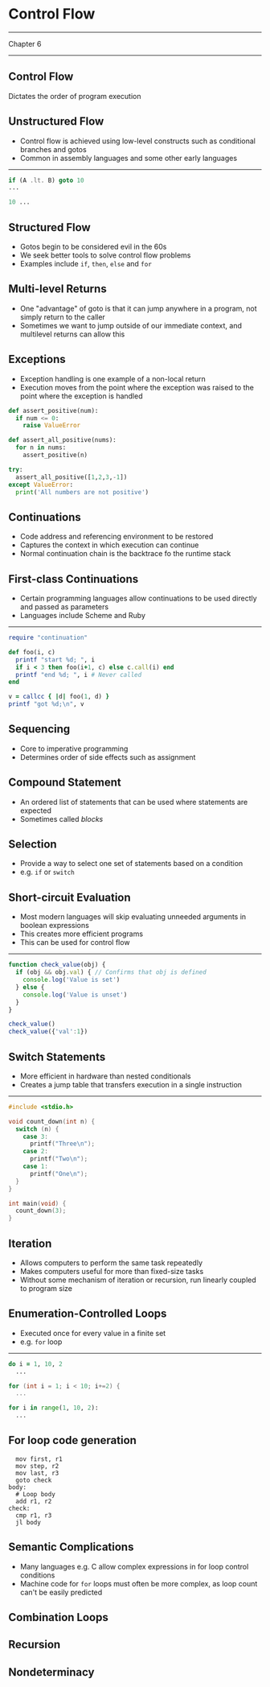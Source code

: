 Control Flow
============

---

Chapter 6

---

Control Flow
------------

Dictates the order of program execution

Unstructured Flow
-----------------

- Control flow is achieved using low-level constructs such as conditional branches and gotos
- Common in assembly languages and some other early languages

---

```fortran
if (A .lt. B) goto 10
...

10 ...
```

Structured Flow
---------------

- Gotos begin to be considered evil in the 60s
- We seek better tools to solve control flow problems
- Examples include `if`, `then`, `else` and `for`

Multi-level Returns
-------------------

- One "advantage" of goto is that it can jump anywhere in a program, not simply return to the caller
- Sometimes we want to jump outside of our immediate context, and multilevel returns can allow this

Exceptions
----------

- Exception handling is one example of a non-local return
- Execution moves from the point where the exception was raised to the point where the exception is handled

```python
def assert_positive(num):
  if num <= 0:
    raise ValueError

def assert_all_positive(nums):
  for n in nums:
    assert_positive(n)

try:
  assert_all_positive([1,2,3,-1])
except ValueError:
  print('All numbers are not positive')
```

Continuations
-------------

- Code address and referencing environment to be restored
- Captures the context in which execution can continue
- Normal continuation chain is the backtrace fo the runtime stack

First-class Continuations
-------------------------

- Certain programming languages allow continuations to be used directly and passed as parameters
- Languages include Scheme and Ruby

---

```ruby
require "continuation"

def foo(i, c)
  printf "start %d; ", i
  if i < 3 then foo(i+1, c) else c.call(i) end
  printf "end %d; ", i # Never called
end

v = callcc { |d| foo(1, d) }
printf "got %d;\n", v
```

Sequencing
----------

- Core to imperative programming
- Determines order of side effects such as assignment

Compound Statement
------------------

- An ordered list of statements that can be used where statements are expected
- Sometimes called *blocks*

Selection
---------

- Provide a way to select one set of statements based on a condition
- e.g. `if` or `switch`

Short-circuit Evaluation
------------------------

- Most modern languages will skip evaluating unneeded arguments in boolean expressions
- This creates more efficient programs
- This can be used for control flow

---

```js
function check_value(obj) {
  if (obj && obj.val) { // Confirms that obj is defined
    console.log('Value is set')
  } else {
    console.log('Value is unset')
  }
}

check_value()
check_value({'val':1})
```

Switch Statements
-----------------

- More efficient in hardware than nested conditionals
- Creates a jump table that transfers execution in a single instruction

---

```c
#include <stdio.h>

void count_down(int n) {
  switch (n) {
    case 3:
      printf("Three\n");
    case 2:
      printf("Two\n");
    case 1:
      printf("One\n");
  }
}

int main(void) {
  count_down(3);
}
```

Iteration
---------

- Allows computers to perform the same task repeatedly
- Makes computers useful for more than fixed-size tasks
- Without some mechanism of iteration or recursion, run linearly coupled to program size

Enumeration-Controlled Loops
----------------------------

- Executed once for every value in a finite set
- e.g. `for` loop

---

```fortran
do i = 1, 10, 2
  ...
```

```c
for (int i = 1; i < 10; i+=2) {
  ...
```

```python
for i in range(1, 10, 2):
  ...
```

For loop code generation
------------------------

```
  mov first, r1
  mov step, r2
  mov last, r3
  goto check
body:
  # Loop body
  add r1, r2
check:
  cmp r1, r3
  jl body
```

Semantic Complications
----------------------

- Many languages e.g. C allow complex expressions in for loop control conditions
- Machine code for `for` loops must often be more complex, as loop count can't be easily predicted

Combination Loops
-----------------

Recursion
---------

Nondeterminacy
--------------
